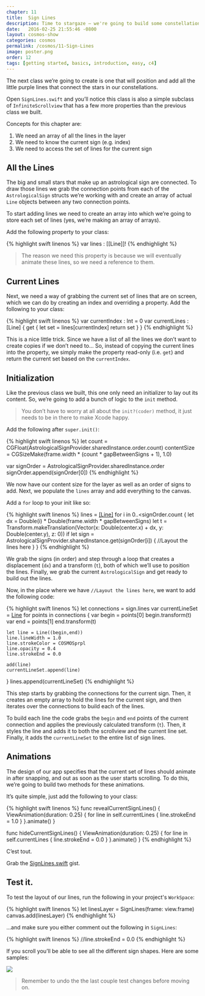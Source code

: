 ```yaml
---
chapter: 11
title:  Sign Lines
description: Time to stargaze – we're going to build some constellations.
date:   2016-02-25 21:55:46 -0800
layout: cosmos-show
categories: cosmos
permalink: /cosmos/11-Sign-Lines
image: poster.png
order: 12
tags: [getting started, basics, introduction, easy, c4]
---
```


The next class we’re going to create is one that will position and add all the little purple lines that connect the stars in our constellations.

Open `SignLines.swift` and you’ll notice this class is also a simple subclass of `InfiniteScrollview` that has a few more properties than the previous class we built.

Concepts for this chapter are:

1. We need an array of all the lines in the layer
2. We need to know the current sign (e.g. index)
3. We need to access the set of lines for the current sign

## All the Lines

The big and small stars that make up an astrological sign are connected. To draw those lines we grab the connection points from each of the `AstrologicalSign` structs we’re working with and create an array of actual `Line` objects between any two connection points.

To start adding lines we need to create an array into which we’re going to store each set of lines (yes, we’re making an array of arrays).

Add the following property to your class:

{% highlight swift linenos %}
var lines : [[Line]]!
{% endhighlight %}

> The reason we need this property is because we will eventually animate these lines, so we need a reference to them.

## Current Lines

Next, we need a way of grabbing the current set of lines that are on screen, which we can do by creating an index and overriding a property. Add the following to your class:

{% highlight swift linenos %}
var currentIndex : Int = 0
var currentLines : [Line] {
    get {
        let set = lines[currentIndex]
        return set
    }
}
{% endhighlight %}

This is a nice little trick. Since we have a list of all the lines we don’t want to create copies if we don’t need to… So, instead of copying the current lines into the property, we simply make the property read-only (i.e. `get`) and return the current set based on the `currentIndex`.

## Initialization

Like the previous class we built, this one only need an initializer to lay out its content. So, we’re going to add a bunch of logic to the `init` method.

> You don’t have to worry at all about the `init?(coder)` method, it just needs to be in there to make Xcode happy.

Add the following after `super.init()`:

{% highlight swift linenos %}
let count = CGFloat(AstrologicalSignProvider.sharedInstance.order.count)
contentSize = CGSizeMake(frame.width * (count * gapBetweenSigns + 1), 1.0)

var signOrder = AstrologicalSignProvider.sharedInstance.order
signOrder.append(signOrder[0])
{% endhighlight %}

We now have our content size for the layer as well as an order of signs to add. Next, we populate the `lines` array and add everything to the canvas.

Add a `for` loop to your init like so:

{% highlight swift linenos %}
lines = [[Line]]()
for i in 0..<signOrder.count {
    let dx = Double(i) * Double(frame.width * gapBetweenSigns)
    let t = Transform.makeTranslation(Vector(x: Double(center.x) + dx, y: Double(center.y), z: 0))
    if let sign = AstrologicalSignProvider.sharedInstance.get(signOrder[i]) {
        //Layout the lines here
    }
}
{% endhighlight %}

We grab the signs (in order) and step through a loop that creates a displacement (`dx`) and a transform (`t`), both of which we’ll use to position the lines. Finally, we grab the current `AstrologicalSign` and get ready to build out the lines.

Now, in the place where we have `//Layout the lines here`, we want to add the following code:

{% highlight swift linenos %}
let connections = sign.lines
var currentLineSet = [Line]()
for points in connections {
    var begin = points[0]
    begin.transform(t)
    var end = points[1]
    end.transform(t)
    
    let line = Line((begin,end))
    line.lineWidth = 1.0
    line.strokeColor = COSMOSprpl
    line.opacity = 0.4
    line.strokeEnd = 0.0
    
    add(line)
    currentLineSet.append(line)
}
lines.append(currentLineSet)
{% endhighlight %}

This step starts by grabbing the connections for the current sign. Then, it creates an empty array to hold the lines for the current sign, and then iterates over the connections to build each of the lines.

To build each line the code grabs the `begin` and `end` points of the current connection and applies the previously calculated transform (`t`). Then, it styles the line and adds it to both the scrollview and the current line set. Finally, it adds the `currentLineSet` to the entire list of sign lines.

## Animations

The design of our app specifies that the current set of lines should animate in after snapping, and out as soon as the user starts scrolling. To do this, we’re going to build two methods for these animations.

It’s quite simple, just add the following to your class:

{% highlight swift linenos %}
func revealCurrentSignLines() {
    ViewAnimation(duration: 0.25) {
        for line in self.currentLines {
            line.strokeEnd = 1.0
        }
    }.animate()
}

func hideCurrentSignLines() {
    ViewAnimation(duration: 0.25) {
        for line in self.currentLines {
            line.strokeEnd = 0.0
        }
    }.animate()
}
{% endhighlight %}

C’est tout.

Grab the [SignLines.swift](https://gist.github.com/C4Framework/7b3497da5c4094e65f970) gist.

## Test it.

To test the layout of our lines, run the following in your project's `WorkSpace`:

{% highlight swift linenos %}
let linesLayer = SignLines(frame: view.frame)
canvas.add(linesLayer)
{% endhighlight %}

…and make sure you either comment out the following in `SignLines`:

{% highlight swift linenos %}
//line.strokeEnd = 0.0
{% endhighlight %}

If you scroll you’ll be able to see all the different sign shapes. Here are some samples:

![](01.png)

> Remember to undo the the last couple test changes before moving on.

